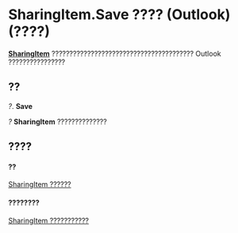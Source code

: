 
# SharingItem.Save ???? (Outlook)(????)

 **[SharingItem](63dd3451-44f3-7cc4-c6e2-7dad5835a7d2.md)** ???????????????????????????????????????? Outlook ????????????????


## ??

 _?_. **Save**

 _?_ **SharingItem** ??????????????


## ????


#### ??


[SharingItem ??????](63dd3451-44f3-7cc4-c6e2-7dad5835a7d2.md)
#### ????????


[SharingItem ???????????](http://msdn.microsoft.com/library/719ad60e-2242-2c54-778f-006b61690389%28Office.15%29.aspx)